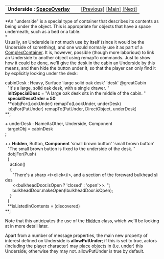 ---
---
<table width="100%" data-border="0" data-cellspacing="0"
data-cellpadding="3" data-bgcolor="#C0C0C0">
<colgroup>
<col style="width: 50%" />
<col style="width: 50%" />
</colgroup>
<tbody>
<tr>
<td style="text-align: left;"><strong>Underside : <a
href="spaceoverlay.html">SpaceOverlay</a><br />
</strong></td>
<td style="text-align: right;"><a href="spaceoverlay.html">[Previous]</a>
<a href="generalintroduction.html">[Main]</a> <a
href="rearcontainer.html">[Next]</a></td>
</tr>
</tbody>
</table>

  
*An "underside" is a special type of container that describes its
contents as being under the object. This is appropriate for objects that
have a space underneath, such as a bed or a table.  
*  
Usually, an Underside is not much use by itself (since it would be the
Underside of something), and one would normally use it as part of a
[ComplexContainer](complexcontainer.html). It is, however, possible
(though more laborious) to link an Underside to another object using
remapTo commands. Just to show how it could be done, we'll give the desk
in the cabin an Underside by this means, and then hide the button under
it, so that the player can only find it by explicitly looking under the
desk:  
  
cabinDesk : Heavy, Surface 'large solid oak desk' 'desk' @greatCabin  
  "It's a large, solid oak desk, with a single drawer. "  
  **initSpecialDesc** = "A large oak desk sits in the middle of the cabin. "  
  **specialDescOrder = 50**  
  **dobjFor(LookUnder) remapTo(LookUnder, underDesk)  
  iobjFor(PutUnder) remapTo(PutUnder, DirectObject, underDesk)  
**;  
  
+ underDesk : NameAsOther, Underside, Component  
  targetObj = cabinDesk  
;  
  
++ **Hidden**, Button, **Component** 'small brown button' 'small brown button'  
  "The small brown button is fixed to the underside of the desk. "  
  dobjFor(Push)  
  {  
    action()  
    {  
      "There's a sharp \<i\>click\</i\>, and a section of the foreward bulkhead slides  
      \<\<bulkheadDoor.isOpen ? 'closed' : 'open'\>\>. ";  
      bulkheadDoor.makeOpen(!bulkheadDoor.isOpen);  
    }  
  }    
  **isListedInContents = (discovered)  
**;  
  
Note that this anticipates the use of the [Hidden](hidden.html) class,
which we'll be looking at in more detail later.  
  
Apart from a number of message properties, the main new property of
interest defined on Underside is **allowPutUnder**; if this is set to
true, actors (including the player character) may place objects in (i.e.
under) this Underside; otherwise they may not. allowPutUnder is true by
default.  
  
